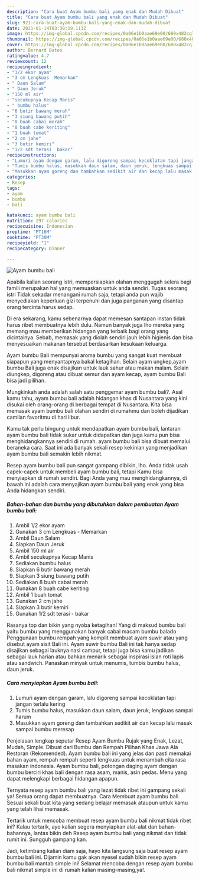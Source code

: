 ```yaml
---
description: "Cara buat Ayam bumbu bali yang enak dan Mudah Dibuat"
title: "Cara buat Ayam bumbu bali yang enak dan Mudah Dibuat"
slug: 921-cara-buat-ayam-bumbu-bali-yang-enak-dan-mudah-dibuat
date: 2021-01-14T03:38:19.113Z
image: https://img-global.cpcdn.com/recipes/0a06e1b0aae69e00/680x482cq70/ayam-bumbu-bali-foto-resep-utama.jpg
thumbnail: https://img-global.cpcdn.com/recipes/0a06e1b0aae69e00/680x482cq70/ayam-bumbu-bali-foto-resep-utama.jpg
cover: https://img-global.cpcdn.com/recipes/0a06e1b0aae69e00/680x482cq70/ayam-bumbu-bali-foto-resep-utama.jpg
author: Bernard Bates
ratingvalue: 4.7
reviewcount: 12
recipeingredient:
- "1/2 ekor ayam"
- "3 cm Lengkuas  Memarkan"
- " Daun Salam"
- " Daun Jeruk"
- "150 ml air"
- "secukupnya Kecap Manis"
- " bumbu halus"
- "6 butir bawang merah"
- "3 siung bawang putih"
- "8 buah cabai merah"
- "8 buah cabe keriting"
- "1 buah tomat"
- "2 cm jahe"
- "3 butir kemiri"
- "1/2 sdt terasi  bakar"
recipeinstructions:
- "Lumuri ayam dengan garam, lalu digoreng sampai kecoklatan tapi jangan terlalu kering"
- "Tumis bumbu halus, masukkan daun salam, daun jeruk, lengkuas sampai harum"
- "Masukkan ayam goreng dan tambahkan sedikit air dan kecap lalu masak sampai bumbu meresap"
categories:
- Resep
tags:
- ayam
- bumbu
- bali

katakunci: ayam bumbu bali 
nutrition: 297 calories
recipecuisine: Indonesian
preptime: "PT16M"
cooktime: "PT30M"
recipeyield: "1"
recipecategory: Dinner

---
```



![Ayam bumbu bali](https://img-global.cpcdn.com/recipes/0a06e1b0aae69e00/680x482cq70/ayam-bumbu-bali-foto-resep-utama.jpg)

Apabila kalian seorang istri, mempersiapkan olahan menggugah selera bagi famili merupakan hal yang memuaskan untuk anda sendiri. Tugas seorang istri Tidak sekadar menangani rumah saja, tetapi anda pun wajib menyediakan keperluan gizi terpenuhi dan juga panganan yang disantap orang tercinta harus sedap.

Di era  sekarang, kamu sebenarnya dapat memesan santapan instan tidak harus ribet membuatnya lebih dulu. Namun banyak juga lho mereka yang memang mau memberikan hidangan yang terbaik bagi orang yang dicintainya. Sebab, memasak yang diolah sendiri jauh lebih higienis dan bisa menyesuaikan makanan tersebut berdasarkan kesukaan keluarga. 

Ayam bumbu Bali mempunyai aroma bumbu yang sangat kuat membuat siapapun yang menyantapnya bakal ketagihan. Selain ayam ungkep,ayam bumbu Bali juga enak disajikan untuk lauk sahur atau makan malam. Selain diungkep, digoreng atau dibuat semur dan ayam kecap, ayam bumbu Bali bisa jadi pilihan.

Mungkinkah anda adalah salah satu penggemar ayam bumbu bali?. Asal kamu tahu, ayam bumbu bali adalah hidangan khas di Nusantara yang kini disukai oleh orang-orang di berbagai tempat di Nusantara. Kita bisa memasak ayam bumbu bali olahan sendiri di rumahmu dan boleh dijadikan camilan favoritmu di hari libur.

Kamu tak perlu bingung untuk mendapatkan ayam bumbu bali, lantaran ayam bumbu bali tidak sukar untuk didapatkan dan juga kamu pun bisa menghidangkannya sendiri di rumah. ayam bumbu bali bisa dibuat memalui beraneka cara. Saat ini ada banyak sekali resep kekinian yang menjadikan ayam bumbu bali semakin lebih nikmat.

Resep ayam bumbu bali pun sangat gampang dibikin, lho. Anda tidak usah capek-capek untuk membeli ayam bumbu bali, tetapi Kamu bisa menyiapkan di rumah sendiri. Bagi Anda yang mau menghidangkannya, di bawah ini adalah cara menyajikan ayam bumbu bali yang enak yang bisa Anda hidangkan sendiri.

<!--inarticleads1-->

##### Bahan-bahan dan bumbu yang dibutuhkan dalam pembuatan Ayam bumbu bali:

1. Ambil 1/2 ekor ayam
1. Gunakan 3 cm Lengkuas - Memarkan
1. Ambil  Daun Salam
1. Siapkan  Daun Jeruk
1. Ambil 150 ml air
1. Ambil secukupnya Kecap Manis
1. Sediakan  bumbu halus
1. Siapkan 6 butir bawang merah
1. Siapkan 3 siung bawang putih
1. Sediakan 8 buah cabai merah
1. Gunakan 8 buah cabe keriting
1. Ambil 1 buah tomat
1. Gunakan 2 cm jahe
1. Siapkan 3 butir kemiri
1. Gunakan 1/2 sdt terasi - bakar


Rasanya top dan bikin yang nyoba ketagihan! Yang di maksud bumbu bali yaitu bumbu yang menggunakan banyak cabai macam bumbu balado Penggunaan bumbu rempah yang komplit membuat ayam suwir atau yang disebut ayam sisit Bali ini. Ayam suwir bumbu Bali ini tak hanya sedap disajikan sebagai lauknya nasi campur, tetapi juga bisa kamu jadikan sebagai lauk harian atau bahkan menarik sebagai inspirasi isian roti lapis atau sandwich. Panaskan minyak untuk menumis, tumbis bumbu halus, daun jeruk. 

<!--inarticleads2-->

##### Cara menyiapkan Ayam bumbu bali:

1. Lumuri ayam dengan garam, lalu digoreng sampai kecoklatan tapi jangan terlalu kering
1. Tumis bumbu halus, masukkan daun salam, daun jeruk, lengkuas sampai harum
1. Masukkan ayam goreng dan tambahkan sedikit air dan kecap lalu masak sampai bumbu meresap


Penjelasan lengkap seputar Resep Ayam Bumbu Rujak yang Enak, Lezat, Mudah, Simple. Dibuat dari Bumbu dan Rempah Pilihan Khas Jawa Ala Restoran (Rekomended). Ayam bumbu bali ini yang jelas dan pasti memakai bahan ayam, rempah rempah seperti lengkuas untuk menambah cita rasa masakan indonesia. Ayam bumbu bali, potongan daging ayam dengan bumbu berciri khas bali dengan rasa asam, manis, asin pedas. Menu yang dapat melengkapi berbagai hidangan apapun. 

Ternyata resep ayam bumbu bali yang lezat tidak ribet ini gampang sekali ya! Semua orang dapat membuatnya. Cara Membuat ayam bumbu bali Sesuai sekali buat kita yang sedang belajar memasak ataupun untuk kamu yang telah lihai memasak.

Tertarik untuk mencoba membuat resep ayam bumbu bali nikmat tidak ribet ini? Kalau tertarik, ayo kalian segera menyiapkan alat-alat dan bahan-bahannya, lantas bikin deh Resep ayam bumbu bali yang nikmat dan tidak rumit ini. Sungguh gampang kan. 

Jadi, ketimbang kalian diam saja, hayo kita langsung saja buat resep ayam bumbu bali ini. Dijamin kamu gak akan nyesel sudah bikin resep ayam bumbu bali mantab simple ini! Selamat mencoba dengan resep ayam bumbu bali nikmat simple ini di rumah kalian masing-masing,ya!.

